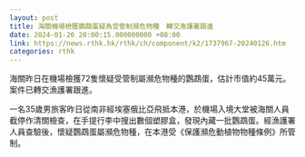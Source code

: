 ```yaml
---
layout: post
title: 海關機場檢獲鸚鵡蛋疑為受管制瀕危物種　轉交漁護署跟進
date: 2024-01-26 20:00:15.000000000 +08:00
link: https://news.rthk.hk/rthk/ch/component/k2/1737967-20240126.htm
categories: rthk
---
```


海關昨日在機場檢獲72隻懷疑受管制屬瀕危物種的鸚鵡蛋，估計市值約45萬元。案件已轉交漁護署跟進。

一名35歲男旅客昨日從南非經埃塞俄比亞飛抵本港，於機場入境大堂被海關人員截停作清關檢查，在手提行李中搜出數個塑膠盒，發現內藏一批鸚鵡蛋。經漁護署人員查驗後，懷疑鸚鵡蛋屬瀕危物種，在本港受《保護瀕危動植物物種條例》所管制。
